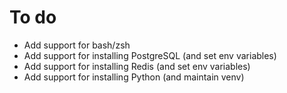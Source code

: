 # To do

- Add support for bash/zsh
- Add support for installing PostgreSQL (and set env variables)
- Add support for installing Redis (and set env variables)
- Add support for installing Python (and maintain venv)
